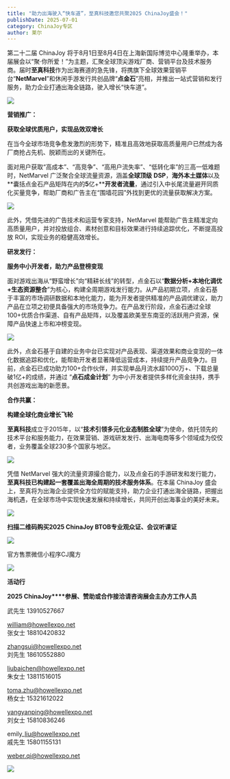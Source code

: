 ```yaml
---
title: "助力出海驶入“快车道”，至真科技邀您共聚2025 ChinaJoy盛会！"
publishDate: 2025-07-01
category: ChinaJoy专区
author: 莱尔
---
```


第二十二届 ChinaJoy 将于8月1日至8月4日在上海新国际博览中心隆重举办，本届展会以“聚·你所爱！”为主题，汇聚全球顶尖游戏厂商、营销平台及技术服务商。届时**至真科技**作为出海赛道的急先锋，将携旗下全球效果营销平台“**NetMarvel**”和休闲手游发行共创品牌“**点金石**”亮相，并推出一站式营销和发行服务，助力企业打通出海全链路，驶入增长“快车道”。

![](https://ec-net-1251389766.cos.ap-shanghai.myqcloud.com/wp-content/uploads/2025/07/20250701232047344.png)

**营销推广：**

**获取全球优质用户，实现品效双增长**

在当今全球市场竞争愈发激烈的形势下，精准且高效地获取高质量用户已然成为各厂商抢占先机、脱颖而出的关键所在。

面对用户获取“高成本”、“高竞争”、“高用户流失率”、“低转化率”的三高一低难题时，NetMarvel 广泛聚合全球流量资源，涵盖**全球顶级** **DSP**，**海外本土媒体**以及**囊括点金石产品矩阵在内的****5****亿+****开发者流量**，通过引入中长尾流量避开同质化买量竞争，帮助厂商和广告主在“围墙花园”外找到更优的流量获取解决方案。

![](https://ec-net-1251389766.cos.ap-shanghai.myqcloud.com/wp-content/uploads/2025/07/20250701232050804.png)

此外，凭借先进的广告技术和运营专家支持，NetMarvel 能帮助广告主精准定向高质量用户，并对投放组合、素材创意和目标效果进行持续追踪优化，不断提高投放 ROI，实现业务的稳健高效增长。

**研发发行：**

**服务中小开发者，助力产品登榜变现**

面对游戏出海从“野蛮增长”向“精耕长线”的转型，点金石以“**数据分析+本地化调优+生态资源整合**”为核心，构建全周期游戏发行能力。从产品初期立项，点金石基于丰富的市场调研数据和本地化能力，能为开发者提供精准的产品调优建议，助力产品在立项之初便具备强大的市场竞争力。在产品发行阶段，点金石通过全球100+优质合作渠道、自有产品矩阵，以及覆盖欧美至东南亚的活跃用户资源，保障产品快速上市和冲榜变现。

![](https://ec-net-1251389766.cos.ap-shanghai.myqcloud.com/wp-content/uploads/2025/07/20250701232053676.png)

此外，点金石基于自建的业务中台已实现对产品表现、渠道效果和商业变现的一体化数据追踪和优化，能帮助开发者显著降低运营成本，持续提升产品竞争力。目前，点金石已成功助力100+合作伙伴，并实现单品月流水超1000万+、下载总量破1亿+的成绩，并通过 “**点石成金计划**” 为中小开发者提供多样化资金扶持，携手共创游戏出海的新愿景。

**合作共赢：**

**构建全球化商业增长飞轮**

**至真科技**成立于2015年，以“**技术引领多元化业态制胜全球**”为使命，依托领先的技术平台和服务能力，在效果营销、游戏研发发行、出海电商等多个领域成为佼佼者，业务覆盖全球230多个国家与地区。

![](https://ec-net-1251389766.cos.ap-shanghai.myqcloud.com/wp-content/uploads/2025/07/20250701232059419.png)

凭借 NetMarvel 强大的流量资源撮合能力，以及点金石的手游研发和发行能力，**至真科技已构建起一套覆盖出海全周期的技术服务体系**。在本届 ChinaJoy 盛会上，至真将为出海企业提供全方位的赋能支持，助力企业打通出海全链路，把握出海机遇，在全球市场中实现快速发展和持续增长，共同开创出海事业的美好未来。

![](https://ec-net-1251389766.cos.ap-shanghai.myqcloud.com/wp-content/uploads/2025/07/20250701232105208.png)

**扫描二维码购买2025 ChinaJoy BTOB专业观众证、会议听课证**

![](https://ec-net-1251389766.cos.ap-shanghai.myqcloud.com/wp-content/uploads/2025/07/20250701232107311.png)

官方售票微信小程序CJ魔方

![](https://ec-net-1251389766.cos.ap-shanghai.myqcloud.com/wp-content/uploads/2025/07/20250701232044893.jpg)

**活动行**

**2025 ChinaJoy****参展、赞助或合作接洽请咨询展会主办方工作人员**

武先生 13910527667

william@howellexpo.net  
张女士 18810420832

zhangsui@howellexpo.net  
刘先生 18610552880

liubaichen@howellexpo.net  
朱女士 13811516015

toma.zhu@howellexpo.net  
杨女士 15321612022

yangyanping@howellexpo.net  
刘女士 15810836246

emily\_liu@howellexpo.net  
戚先生 15801155131

weber.qi@howellexpo.net

![](https://ec-net-1251389766.cos.ap-shanghai.myqcloud.com/wp-content/uploads/2025/07/20250701232111656.png)
